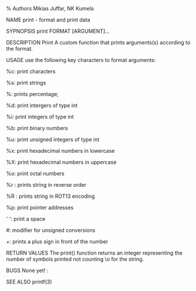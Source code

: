 % Authors Mikias Juffar, NK Kumela

NAME print - format and print data

SYPNOPSIS print FORMAT [ARGUMENT]...

DESCRIPTION Print A custom function that prints arguments(s) according to the format.

USAGE use the following key characters to format arguments:

%c: print characters

%s: print strings

%: prints percentage;

%d: print intergers of type int

%i: print integers of type int

%b: print binary numbers

%u: print unsigned integers of type int

%x: print hexadecimal numbers in lowercase

%X: print hexadecimal numbers in uppercase

%o: print octal numbers

%r : prints string in reverse order

%R : prints string in ROT13 encoding

%p: print pointer addresses

' ': print a space

#: modifier for unsigned conversions

+: prints a plus sign in front of the number

RETURN VALUES The print() function returns an integer representing the number of symbols printed not counting \o for the string.

BUGS None yet! :

SEE ALSO printf(3)
